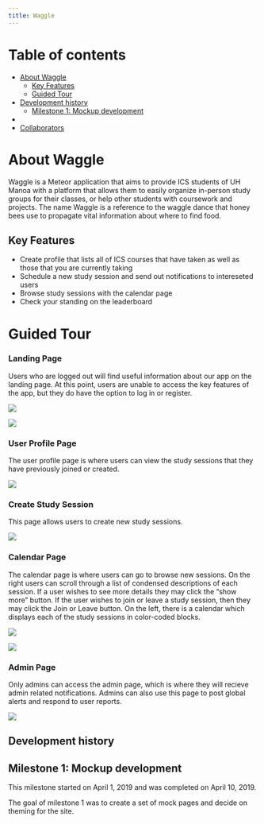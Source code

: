 ```yaml
---
title: Waggle
---
```


# Table of contents

* [About Waggle](#about-waggle)
  * [Key Features](#key-features)
  * [Guided Tour](#guided-tour)
* [Development history](#development-history)
  * [Milestone 1: Mockup development](#milestone-1-mockup-development)
*
* [Collaborators](#collaborators)

# About Waggle

Waggle is a Meteor application that aims to provide ICS students of UH Manoa with a platform that allows them to easily organize in-person study groups for their classes, or help other students with coursework and projects. The name Waggle is a reference to the waggle dance that honey bees use to propagate vital information about where to find food.

## Key Features

* Create profile that lists all of ICS courses that have taken as well as those that you are currently taking
* Schedule a new study session and send out notifications to intereseted users
* Browse study sessions with the calendar page
* Check your standing on the leaderboard

# Guided Tour

### Landing Page

Users who are logged out will find useful information about our app on the landing page. At this point, users are unable to access the key features of the app, but they do have the option to log in or register.

![](images/landing-1.PNG)

![](images/landing-2.PNG)

### User Profile Page

The user profile page is where users can view the study sessions that they have previously joined or created.

![](images/userprofile_mockup.PNG)

### Create Study Session

This page allows users to create new study sessions.

![](images/create_study_session_mockup.PNG)

### Calendar Page

The calendar page is where users can go to browse new sessions. On the right users can scroll through a list of condensed descriptions of each session. If a user wishes to see more details they may click the “show more” button. If the user wishes to join or leave a study session, then they may click the Join or Leave button. On the left, there is a calendar which displays each of the study sessions in color-coded blocks.

![](images/calendar-page-v1.PNG)

![](images/search-page-v1.PNG)

### Admin Page

Only admins can access the admin page, which is where they will recieve admin related notifications. Admins can also use this page to post global alerts and respond to user reports.

![](images/adminmockup.PNG)

## Development history

## Milestone 1: Mockup development

This milestone started on April 1, 2019 and was completed on April 10, 2019.

The goal of milestone 1 was to create a set of mock pages and decide on theming for the site.




